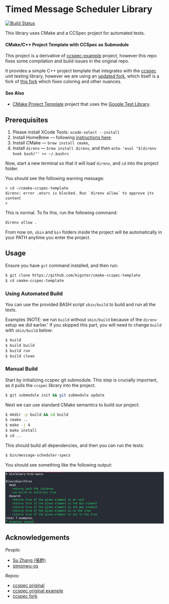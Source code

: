 # Timed Message Scheduler Library

[![Build Status](https://travis-ci.org/kigster/timed-messages.svg?branch=master)](https://travis-ci.org/kigster/timed-messages)

This library uses CMake and a CCSpec project for automated tests.

#### CMake/C++ Project Template with CCSpec as Submodule

This project is a derivative of [ccspec-example](https://github.com/zhangsu/ccspec-example/) project, however this repo fixes some compilation and build issues in the original repo.

It provides a simple C++ project template that integrates with the [ccspec](https://github.com/zhangsu/ccspec) unit testing library, however we are using an [updated fork](https://github.com/kigster/ccspec), which itself is a fork of [this fork](https://github.com/simonwu-os/ccspec) which fixes coloring and other nuances.

#### See Also

 * [CMake Project Template](https://github.com/kigster/cmake-project-template) project that uses the [Google Test Library](https://github.com/google/googletest).


## Prerequisites

 1. Please install XCode Tools: `xcode-select --install`
 2. Install HomeBrew — following [instructions here](https://brew.sh).
 3. Install CMake — `brew install cmake`,
 4. Install `direnv` — `brew install direnv`, and then `echo 'eval "$(direnv hook bash)"' >> ~/.bashrc`

Now, start a new terminal so that it will load `direnv`, and `cd` into the project folder.

You should see the following warning message:

```
> cd ~/cmake-ccspec-template
direnv: error .envrc is blocked. Run `direnv allow` to approve its content
> 
```

This is normal. To fix this, run the following command:

```bash
direnv allow .
```

From now on, `sbin` and `bin` folders inside the project will be automatically in your PATH anytime you enter the project.

## Usage

Ensure you have `git` command installed, and then run:

```bash
$ git clone https://github.com/kigster/cmake-ccspec-template
$ cd cmake-ccspec-template
```

### Using Automated Build

You can use the provided BASH script `sbin/build` to build and run all the tests.

Examples (NOTE: we run `build` without `sbin/build` because of the `direnv` setup we did earlier.' If you skipped this part, you will need to change `build` with `sbin/build` below:

```bash
$ build
$ build build
$ build run
$ build clean
```

### Manual Build

Start by initializing ccspec git submodule. This step is crucially important, as it pulls the `ccspec` library into the project.

```bash
$ git submodule init && git submodule update
```

Next we can use standard CMake semantics to build our project:

```bash
$ mkdir -p build && cd build
$ cmake ..
$ make -j 4 
$ make install
$ cd ..
```

This should build all dependencies, and then you can run the tests:

```bash
$ bin/message-scheduler-specs
```

You should see something like the following output:

![ccspec](doc/ccspec.png)

## Acknowledgements

*People:*

 * [Su Zhang (張甦)](https://github.com/zhangsu)
 * [simonwu-os](https://github.com/simonwu-os)

*Repos:*

 * [ccspec original](https://github.com/zhangsu/ccspec)
 * [ccspec original example](https://github.com/zhangsu/ccspec-example/)
 * [ccspec fork](https://github.com/simonwu-os/ccspec)
